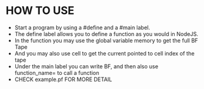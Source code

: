 # HOW TO USE

- Start a program by using a #define and a #main label. 
- The define label allows you to define a function as you would in NodeJS.
- In the function you may use the global variable memory to get the full BF Tape
- And you may also use cell to get the current pointed to cell index of the tape
- Under the main label you can write BF, and then also use function_name= to call a function
- CHECK example.pf FOR MORE DETAIL

